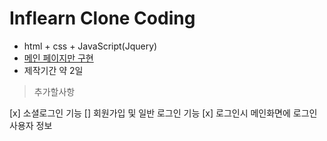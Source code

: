# Inflearn Clone Coding 

* html + css + JavaScript(Jquery)
* [메인 페이지만 구현](https://clone-coding-inflearn.firebaseapp.com/)
* 제작기간 약 2일

> 추가할사항

[x] 소셜로그인 기능
[] 회원가입 및 일반 로그인 기능
[x] 로그인시 메인화면에 로그인사용자 정보 
